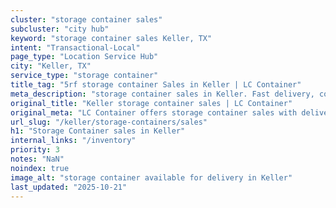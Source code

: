 ```yaml
---
cluster: "storage container sales"
subcluster: "city hub"
keyword: "storage container sales Keller, TX"
intent: "Transactional-Local"
page_type: "Location Service Hub"
city: "Keller, TX"
service_type: "storage container"
title_tag: "5rf storage container Sales in Keller | LC Container"
meta_description: "storage container sales in Keller. Fast delivery, competitive pricing. Serving storage containers area. Quote ID: 8CB. Call (214) 524-4168 for your free quote today."
original_title: "Keller storage container sales | LC Container"
original_meta: "LC Container offers storage container sales with delivery in Keller, TX. Local. Fast quotes. Since 2003."
url_slug: "/keller/storage-containers/sales"
h1: "Storage Container sales in Keller"
internal_links: "/inventory"
priority: 3
notes: "NaN"
noindex: true
image_alt: "storage container available for delivery in Keller"
last_updated: "2025-10-21"
---
```


<!-- TODO: Add unique city/inventory copy, images, and internal links here. -->
